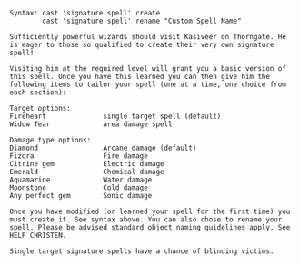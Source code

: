     Syntax: cast 'signature spell' create
            cast 'signature spell' rename "Custom Spell Name"

    Sufficiently powerful wizards should visit Kasiveer on Thorngate. He is eager to those so qualified to create their very own signature spell!

    Visiting him at the required level will grant you a basic version of this spell. Once you have this learned you can then give him the following items to tailor your spell (one at a time, one choice from each section):

    Target options:
    Fireheart              single target spell (default)
    Widow Tear             area damage spell

    Damage type options:
    Diamond                Arcane damage (default)
    Fizora                 Fire damage
    Citrine gem            Electric damage
    Emerald                Chemical damage
    Aquamarine             Water damage
    Moonstone              Cold damage
    Any perfect gem        Sonic damage

    Once you have modified (or learned your spell for the first time) you must create it. See syntax above. You can also chose to rename your spell. Please be advised standard object naming guidelines apply. See HELP CHRISTEN.

    Single target signature spells have a chance of blinding victims.
